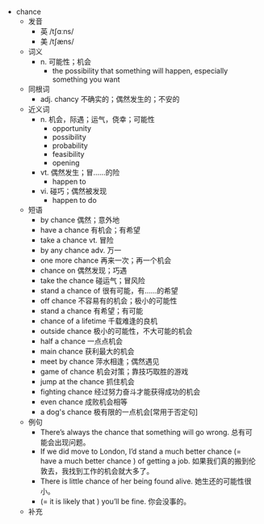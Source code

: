- chance
  - 发音
    - 英 /tʃɑːns/
    - 美 /tʃæns/
  - 词义
    - n. 可能性；机会
      - the possibility that something will happen, especially something you want
  - 同根词
    - adj. chancy 不确实的；偶然发生的；不安的
  - 近义词
    - n. 机会，际遇；运气，侥幸；可能性
      - opportunity
      - possibility
      - probability
      - feasibility
      - opening
    - vt. 偶然发生；冒……的险
      - happen to
    - vi. 碰巧；偶然被发现
      - happen to do
  - 短语
    - by chance 偶然；意外地
    - have a chance 有机会；有希望
    - take a chance vt. 冒险
    - by any chance adv. 万一
    - one more chance 再来一次；再一个机会
    - chance on 偶然发现；巧遇
    - take the chance 碰运气；冒风险
    - stand a chance of 很有可能，有……的希望
    - off chance 不容易有的机会；极小的可能性
    - stand a chance 有希望；有可能
    - chance of a lifetime 千载难逢的良机
    - outside chance 极小的可能性，不大可能的机会
    - half a chance 一点点机会
    - main chance 获利最大的机会
    - meet by chance 萍水相逢；偶然遇见
    - game of chance 机会对策；靠技巧取胜的游戏
    - jump at the chance 抓住机会
    - fighting chance 经过努力奋斗才能获得成功的机会
    - even chance 成败机会相等
    - a dog's chance 极有限的一点机会[常用于否定句]
  - 例句
    - There’s always the chance that something will go wrong. 总有可能会出现问题。
    - If we did move to London, I’d stand a much better chance (= have a much better chance ) of getting a job. 如果我们真的搬到伦敦去，我找到工作的机会就大多了。
    - There is little chance of her being found alive. 她生还的可能性很小。
    - (= it is likely that ) you’ll be fine. 你会没事的。
  - 补充